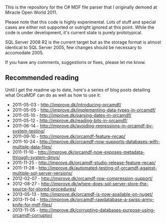 This is the repository for the C# MDF file parser that I originally demoed at Miracle Open World 2011.

Please note that this code is highly experimental. Lots of stuff and special cases are either not supported or outright ignored at this point. While the code is under development, it's current state is purely prototypical.

SQL Server 2008 R2 is the current target but as the storage format is almost identical to SQL Server 2005, few changes should be necessary to accomodate 2005.

If you have any comments, suggestions or fixes, please let me know.

Recommended reading
-------------------
Until I get the readme up to date, here's a series of blog posts detailing what OrcaMDF can do as well as how to use it:

* 2011-05-03 - http://improve.dk/introducing-orcamdf/
* 2011-05-05 - http://improve.dk/implementing-data-types-in-orcamdf/
* 2011-05-10 - http://improve.dk/parsing-dates-in-orcamdf/
* 2011-05-12 - http://improve.dk/reading-bits-in-orcamdf/
* 2011-06-14 - http://improve.dk/avoiding-regressions-in-orcamdf-by-system-testing/
* 2011-09-10 - http://improve.dk/orcamdf-feature-recap/
* 2011-10-24 - http://improve.dk/orcamdf-now-supports-databases-with-multiple-data-files/
* 2011-11-10 - http://improve.dk/orcamdf-now-exposes-metadata-through-system-dmvs/
* 2011-11-25 - http://improve.dk/orcamdf-studio-release-feature-recap/
* 2011-11-28 - http://improve.dk/automated-testing-of-orcamdf-against-multiple-sql-server-versions/
* 2012-02-07 - http://improve.dk/orcamdf-row-compression-support/
* 2012-08-27 - http://improve.dk/where-does-sql-server-store-the-source-for-stored-procedures/
* 2013-05-13 - http://improve.dk/orcamdf-is-now-available-on-nuget/
* 2013-11-04 - http://improve.dk/orcamdf-rawdatabase-a-swiss-army-knife-for-mdf-files/
* 2013-11-05 - http://improve.dk/corrupting-databases-purpose-using-orcamdf-corruptor/

